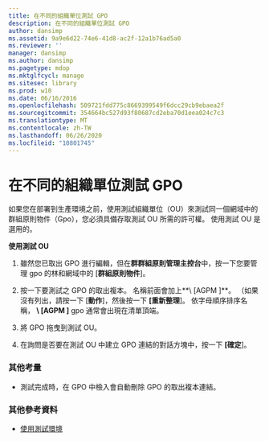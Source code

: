 ```yaml
---
title: 在不同的組織單位測試 GPO
description: 在不同的組織單位測試 GPO
author: dansimp
ms.assetid: 9a9e6d22-74e6-41d8-ac2f-12a1b76ad5a0
ms.reviewer: ''
manager: dansimp
ms.author: dansimp
ms.pagetype: mdop
ms.mktglfcycl: manage
ms.sitesec: library
ms.prod: w10
ms.date: 06/16/2016
ms.openlocfilehash: 509721fdd775c8669399549f6dcc29cb9ebaea2f
ms.sourcegitcommit: 354664bc527d93f80687cd2eba70d1eea024c7c3
ms.translationtype: MT
ms.contentlocale: zh-TW
ms.lasthandoff: 06/26/2020
ms.locfileid: "10801745"
---
```

# 在不同的組織單位測試 GPO


如果您在部署到生產環境之前，使用測試組織單位（OU）來測試同一個網域中的群組原則物件（Gpo），您必須具備存取測試 OU 所需的許可權。 使用測試 OU 是選用的。

**使用測試 OU**

1.  雖然您已取出 GPO 進行編輯，但在**群群組原則管理主控台**中，按一下您要管理 gpo 的林和網域中的 [**群組原則物件**]。

2.  按一下要測試之 GPO 的取出複本。 名稱前面會加上**\ [AGPM \]**。 （如果沒有列出，請按一下 [**動作**]，然後按一下 **[重新整理**]。 依字母順序排序名稱， **\ [AGPM \]** gpo 通常會出現在清單頂端。

3.  將 GPO 拖曳到測試 OU。

4.  在詢問是否要在測試 OU 中建立 GPO 連結的對話方塊中，按一下 **[確定**]。

### 其他考量

-   測試完成時，在 GPO 中檢入會自動刪除 GPO 的取出複本連結。

### 其他參考資料

-   [使用測試環境](using-a-test-environment.md)

 

 





